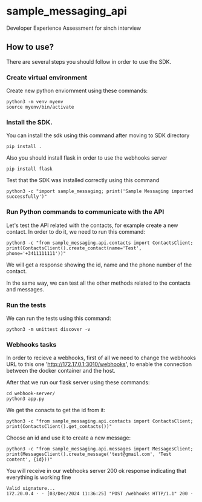 # sample_messaging_api
Developer Experience Assessment for sinch interview

## How to use?

There are several steps you should follow in order to use the SDK.  

### Create virtual environment

Create new python enviornment using these commands:

```
python3 -m venv myenv
source myenv/bin/activate
```

### Install the SDK.

You can install the sdk using this command after moving to SDK directory

```
pip install .
```

Also you should install flask in order to use the webhooks server

```
pip install flask
```

Test that the SDK was installed correctly using this command

```
python3 -c "import sample_messaging; print('Sample Messaging imported successfully')"
```

### Run Python commands to communicate with the API

Let's test the API related with the contacts, for example create a new contact. In order to do it, we need to run this command:

```
python3 -c "from sample_messaging.api.contacts import ContactsClient; print(ContactsClient().create_contact(name='Test', phone='+3411111111'))"
```

We will get a response showing the id, name and the phone number of the contact.

In the same way, we can test all the other methods related to the contacts and messages.

### Run the tests

We can run the tests using this command:
```
python3 -m unittest discover -v
```

### Webhooks tasks

In order to recieve a webhooks, first of all we need to change the webhooks URL to this one 'http://172.17.0.1:3010/webhooks', to enable the connection between the docker container and the host.

After that we run our flask server using these commands:
```
cd webhook-server/
python3 app.py
```

We get the conacts to get the id from it:

```
python3 -c "from sample_messaging.api.contacts import ContactsClient; print(ContactsClient().get_contacts())"
```

Choose an id and use it to create a new message:
```
python3 -c "from sample_messaging.api.messages import MessagesClient; print(MessagesClient().create_message('test@gmail.com', 'Test content', {id}))"
```

You will receive in our webhooks server 200 ok response indicating that everything is working fine
```
Valid signature...
172.20.0.4 - - [03/Dec/2024 11:36:25] "POST /webhooks HTTP/1.1" 200 -
```
